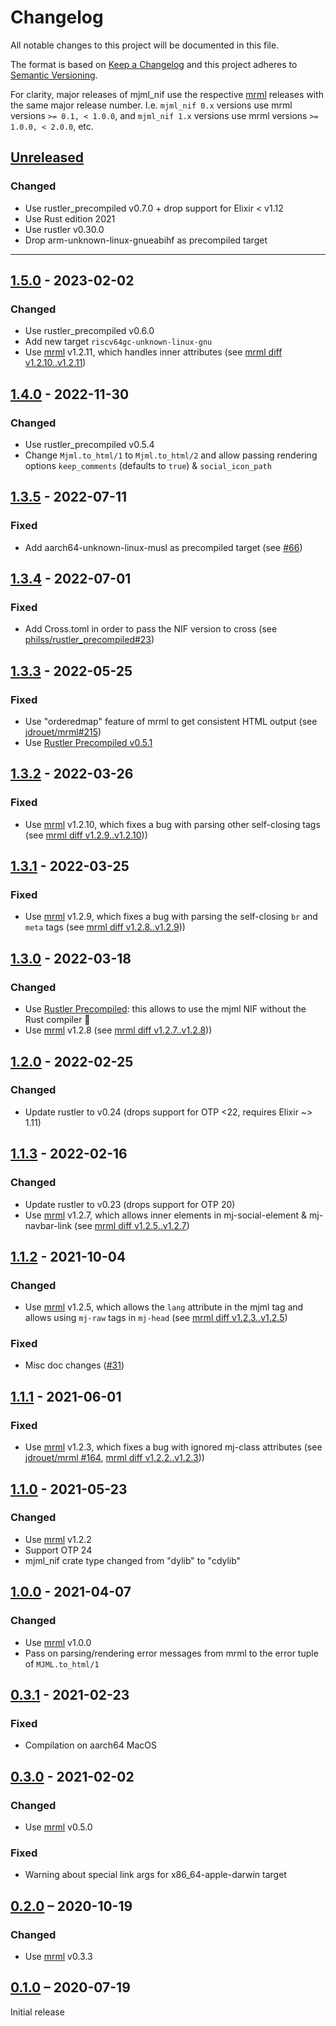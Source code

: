 # Changelog

All notable changes to this project will be documented in this file.

The format is based on [Keep a Changelog](http://keepachangelog.com/en/1.0.0/)
and this project adheres to [Semantic Versioning](http://semver.org/spec/v2.0.0.html).

For clarity, major releases of mjml_nif use the respective [mrml] releases with the same major release number.
I.e. `mjml_nif 0.x` versions use mrml versions `>= 0.1, < 1.0.0`, and `mjml_nif 1.x` versions use mrml versions `>= 1.0.0, < 2.0.0`, etc.

## [Unreleased]

### Changed
- Use rustler_precompiled v0.7.0 + drop support for Elixir < v1.12
- Use Rust edition 2021
- Use rustler v0.30.0
- Drop arm-unknown-linux-gnueabihf as precompiled target

---

## [1.5.0] - 2023-02-02

### Changed
- Use rustler_precompiled v0.6.0
- Add new target `riscv64gc-unknown-linux-gnu`
- Use [mrml] v1.2.11, which handles inner attributes (see [mrml diff v1.2.10..v1.2.11][mrml-v1.2.10-v1.2.11])

## [1.4.0] - 2022-11-30

### Changed
- Use rustler_precompiled v0.5.4
- Change `Mjml.to_html/1` to `Mjml.to_html/2` and allow passing rendering options `keep_comments` (defaults to `true`) & `social_icon_path`

## [1.3.5] - 2022-07-11
### Fixed
- Add aarch64-unknown-linux-musl as precompiled target (see [#66](https://github.com/adoptoposs/mjml_nif/issues/66))

## [1.3.4] - 2022-07-01
### Fixed
- Add Cross.toml in order to pass the NIF version to cross (see [philss/rustler_precompiled#23](https://github.com/philss/rustler_precompiled/issues/23))

## [1.3.3] - 2022-05-25
### Fixed
- Use "orderedmap" feature of mrml to get consistent HTML output (see [jdrouet/mrml#215](https://github.com/jdrouet/mrml/pull/215))
- Use [Rustler Precompiled v0.5.1](https://github.com/philss/rustler_precompiled/blob/main/CHANGELOG.md#051---2022-05-24)

## [1.3.2] - 2022-03-26
### Fixed
- Use [mrml] v1.2.10, which fixes a bug with parsing other self-closing tags
(see [mrml diff v1.2.9..v1.2.10][mrml-v1.2.9-v1.2.10]))

## [1.3.1] - 2022-03-25
### Fixed
- Use [mrml] v1.2.9, which fixes a bug with parsing the self-closing `br` and `meta` tags
(see [mrml diff v1.2.8..v1.2.9][mrml-v1.2.8-v1.2.9]))

## [1.3.0] - 2022-03-18
### Changed
- Use [Rustler Precompiled](https://github.com/philss/rustler_precompiled): this allows to use the mjml NIF without the Rust compiler 🎉
- Use [mrml] v1.2.8 (see [mrml diff v1.2.7..v1.2.8][mrml-v1.2.7-v1.2.8]))

## [1.2.0] - 2022-02-25
### Changed
- Update rustler to v0.24 (drops support for OTP <22, requires Elixir ~> 1.11)

## [1.1.3] - 2022-02-16
### Changed
- Update rustler to v0.23 (drops support for OTP 20)
- Use [mrml] v1.2.7, which allows inner elements in mj-social-element & mj-navbar-link (see [mrml diff v1.2.5..v1.2.7][mrml-v1.2.5-v1.2.7])

## [1.1.2] - 2021-10-04
### Changed
- Use [mrml] v1.2.5, which allows the `lang` attribute in the mjml tag and allows using `mj-raw` tags in `mj-head` (see [mrml diff v1.2.3..v1.2.5][mrml-v1.2.3-v1.2.5])

### Fixed
- Misc doc changes ([#31](https://github.com/adoptoposs/mjml_nif/pull/31))

## [1.1.1] - 2021-06-01
### Fixed
- Use [mrml] v1.2.3, which fixes a bug with ignored mj-class attributes (see [jdrouet/mrml #164](https://github.com/jdrouet/mrml/issues/164), [mrml diff v1.2.2..v1.2.3][mrml-v1.2.2-v1.2.3]))

## [1.1.0] - 2021-05-23
### Changed
- Use [mrml] v1.2.2
- Support OTP 24
- mjml_nif crate type changed from "dylib" to "cdylib"

## [1.0.0] - 2021-04-07
### Changed
- Use [mrml] v1.0.0
- Pass on parsing/rendering error messages from mrml to the error tuple of `MJML.to_html/1`

## [0.3.1] - 2021-02-23
### Fixed
- Compilation on aarch64 MacOS

## [0.3.0] - 2021-02-02
### Changed
- Use [mrml] v0.5.0

### Fixed
- Warning about special link args for x86_64-apple-darwin target

## [0.2.0] – 2020-10-19
### Changed
- Use [mrml] v0.3.3

## [0.1.0] – 2020-07-19
Initial release

[Unreleased]: https://github.com/adoptoposs/mjml_nif/compare/v1.5.0...HEAD
[1.5.0]: https://github.com/adoptoposs/mjml_nif/compare/v1.4.0...v1.5.0
[1.4.0]: https://github.com/adoptoposs/mjml_nif/compare/v1.3.5...v1.4.0
[1.3.5]: https://github.com/adoptoposs/mjml_nif/compare/v1.3.4...v1.3.5
[1.3.4]: https://github.com/adoptoposs/mjml_nif/compare/v1.3.3...v1.3.4
[1.3.3]: https://github.com/adoptoposs/mjml_nif/compare/v1.3.2...v1.3.3
[1.3.2]: https://github.com/adoptoposs/mjml_nif/compare/v1.3.1...v1.3.2
[1.3.1]: https://github.com/adoptoposs/mjml_nif/compare/v1.3.0...v1.3.1
[1.3.0]: https://github.com/adoptoposs/mjml_nif/compare/v1.2.0...v1.3.0
[1.2.0]: https://github.com/adoptoposs/mjml_nif/compare/v1.1.3...v1.2.0
[1.1.3]: https://github.com/adoptoposs/mjml_nif/compare/v1.1.2...v1.1.3
[1.1.2]: https://github.com/adoptoposs/mjml_nif/compare/v1.1.1...v1.1.2
[1.1.1]: https://github.com/adoptoposs/mjml_nif/compare/v1.1.0...v1.1.1
[1.1.0]: https://github.com/adoptoposs/mjml_nif/compare/v1.0.0...v1.1.0
[1.0.0]: https://github.com/adoptoposs/mjml_nif/compare/v0.3.1...v1.0.0
[0.3.1]: https://github.com/adoptoposs/mjml_nif/compare/v0.3.0...v0.3.1
[0.3.0]: https://github.com/adoptoposs/mjml_nif/compare/v0.2.0...v0.3.0
[0.2.0]: https://github.com/adoptoposs/mjml_nif/compare/v0.1.0...v0.2.0
[0.1.0]: https://github.com/adoptoposs/mjml_nif/compare/e77d33e9bcb58e0e2e9e522322d97ebdcb212618...v0.1.0
[mrml]: https://github.com/jdrouet/mrml


[mrml-v1.2.10-v1.2.11]: https://github.com/jolimail/mrml-core/compare/mrml-core-1.2.10...v1.2.11
[mrml-v1.2.9-v1.2.10]: https://github.com/jdrouet/mrml/compare/mrml-core-1.2.9...mrml-core-1.2.10
[mrml-v1.2.8-v1.2.9]: https://github.com/jdrouet/mrml/compare/mrml-core-1.2.8...mrml-core-1.2.9
[mrml-v1.2.7-v1.2.8]: https://github.com/jdrouet/mrml/compare/mrml-core-1.2.7...mrml-core-1.2.8
[mrml-v1.2.5-v1.2.7]: https://github.com/jdrouet/mrml/compare/mrml-core-1.2.5...mrml-core-1.2.7
[mrml-v1.2.3-v1.2.5]: https://github.com/jdrouet/mrml/compare/mrml-core-1.2.3...mrml-core-1.2.5
[mrml-v1.2.2-v1.2.3]: https://github.com/jdrouet/mrml/compare/mrml-core-1.2.2...mrml-core-1.2.3
